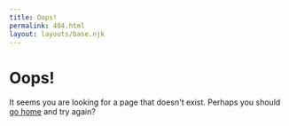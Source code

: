 ```yaml
---
title: Oops!
permalink: 404.html
layout: layouts/base.njk
---
```


# Oops!

It seems you are looking for a page that doesn't exist. Perhaps you should [go home](/) and try again?